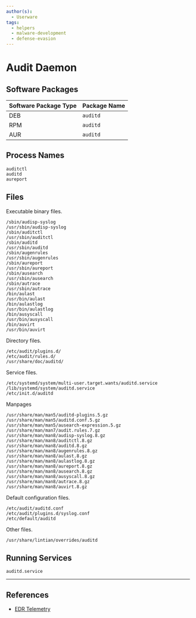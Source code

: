 ```yaml
---
author(s):
  - Userware
tags:
  - helpers
  - malware-development
  - defense-evasion
---
```

# Audit Daemon

## Software Packages

| Software Package Type | Package Name |
| --------------------- | ------------ |
| DEB                   | `auditd`     |
| RPM                   | `auditd`     |
| AUR                   | `auditd`     |

## Process Names

```
auditctl
auditd
aureport
```

## Files

Executable binary files.

```
/sbin/audisp-syslog
/usr/sbin/audisp-syslog
/sbin/auditctl
/usr/sbin/auditctl
/sbin/auditd
/usr/sbin/auditd
/sbin/augenrules
/usr/sbin/augenrules
/sbin/aureport
/usr/sbin/aureport
/sbin/ausearch
/usr/sbin/ausearch
/sbin/autrace
/usr/sbin/autrace
/bin/aulast
/usr/bin/aulast
/bin/aulastlog
/usr/bin/aulastlog
/bin/ausyscall
/usr/bin/ausyscall
/bin/auvirt
/usr/bin/auvirt
```

Directory files.

```
/etc/audit/plugins.d/
/etc/audit/rules.d/
/usr/share/doc/auditd/
```

Service files.

```
/etc/systemd/system/multi-user.target.wants/auditd.service
/lib/systemd/system/auditd.service
/etc/init.d/auditd
```

Manpages

```
/usr/share/man/man5/auditd-plugins.5.gz
/usr/share/man/man5/auditd.conf.5.gz
/usr/share/man/man5/ausearch-expression.5.gz
/usr/share/man/man7/audit.rules.7.gz
/usr/share/man/man8/audisp-syslog.8.gz
/usr/share/man/man8/auditctl.8.gz
/usr/share/man/man8/auditd.8.gz
/usr/share/man/man8/augenrules.8.gz
/usr/share/man/man8/aulast.8.gz
/usr/share/man/man8/aulastlog.8.gz
/usr/share/man/man8/aureport.8.gz
/usr/share/man/man8/ausearch.8.gz
/usr/share/man/man8/ausyscall.8.gz
/usr/share/man/man8/autrace.8.gz
/usr/share/man/man8/auvirt.8.gz
```

Default configuration files.

```
/etc/audit/auditd.conf
/etc/audit/plugins.d/syslog.conf
/etc/default/auditd
```

Other files.

```
/usr/share/lintian/overrides/auditd
```

## Running Services

```
auditd.service
```

---
## References

- [EDR Telemetry](https://www.edr-telemetry.com/)